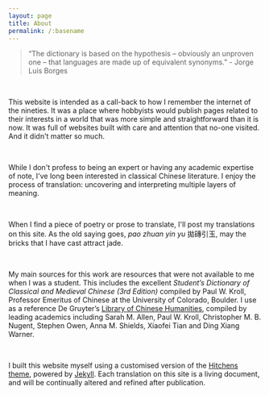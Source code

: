```yaml
---
layout: page
title: About
permalink: /:basename
---
```

> “The dictionary is based on the hypothesis – obviously an unproven one – that languages are made up of equivalent synonyms.” - Jorge Luis Borges

<br>

This website is intended as a call-back to how I remember the internet of the nineties. It was a place where hobbyists would publish pages related to their interests in a world that was more simple and straightforward than it is now. It was full of websites built with care and attention that no-one visited. And it didn't matter so much.

<br>

While I don't profess to being an expert or having any academic expertise of note, I've long been interested in classical Chinese literature. I enjoy the process of translation: uncovering and interpreting multiple layers of meaning. 

<br>

When I find a piece of poetry or prose to translate, I'll post my translations on this site. As the old saying goes, *pao zhuan yin yu* 拋磚引玉, may the bricks that I have cast attract jade.

<br>

My main sources for this work are resources that were not available to me when I was a student. This includes the excellent *Student’s Dictionary of Classical and Medieval Chinese (3rd Edition)* compiled by Paul W. Kroll, Professor Emeritus of Chinese at the University of Colorado, Boulder. I use as a reference De Gruyter’s [Library of Chinese Humanities](https://www.degruyter.com/serial/loch-b/html#volumes), compiled by leading academics including Sarah M. Allen, Paul W. Kroll, Christopher M. B. Nugent, Stephen Owen, Anna M. Shields, Xiaofei Tian and Ding Xiang Warner.

<br>

I built this website myself using a customised version of the [Hitchens theme](https://github.com/patdryburgh/hitchens), powered by [Jekyll](https://jekyllrb.com). Each translation on this site is a living document, and will be continually altered and refined after publication.